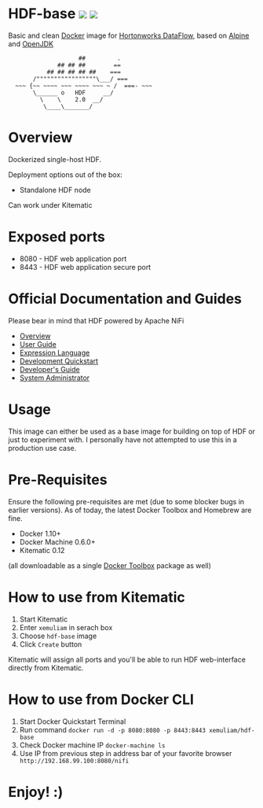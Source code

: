# HDF-base ![](https://images.microbadger.com/badges/version/xemuliam/hdf-base:2.0.svg) ![](https://images.microbadger.com/badges/image/xemuliam/hdf-base:2.0.svg)
Basic and clean [Docker](https://www.docker.com/what-docker) image for [Hortonworks DataFlow](http://hortonworks.com/products/data-center/hdf/), based on [Alpine](http://alpinelinux.org) and [OpenJDK](http://openjdk.java.net)

                        ##         .
                  ## ## ##        ==
               ## ## ## ## ##    ===
           /"""""""""""""""""\___/ ===
      ~~~ {~~ ~~~~ ~~~ ~~~~ ~~~ ~ /  ===- ~~~
           \______ o   HDF     __/
             \    \    2.0  __/
              \____\_______/

# Overview

Dockerized single-host HDF.

Deployment options out of the box:
- Standalone HDF node

Can work under Kitematic


# Exposed ports

- 8080 - HDF web application port
- 8443 - HDF web application secure port


# Official Documentation and Guides

Please bear in mind that HDF powered by Apache NiFi

- [Overview](https://nifi.apache.org/docs.html)
- [User Guide](https://nifi.apache.org/docs/nifi-docs/html/user-guide.html)
- [Expression Language](https://nifi.apache.org/docs/nifi-docs/html/expression-language-guide.html)
- [Development Quickstart](https://nifi.apache.org/quickstart.html)
- [Developer's Guide](https://nifi.apache.org/developer-guide.html)
- [System Administrator](https://nifi.apache.org/docs/nifi-docs/html/administration-guide.html)


# Usage

This image can either be used as a base image for building on top of HDF or just to experiment with. I personally have not attempted to use this in a production use case.


# Pre-Requisites
Ensure the following pre-requisites are met (due to some blocker bugs in earlier versions). As of today, the latest Docker Toolbox and Homebrew are fine.

- Docker 1.10+
- Docker Machine 0.6.0+
- Kitematic 0.12

(all downloadable as a single [Docker Toolbox](https://www.docker.com/products/docker-toolbox) package as well)


# How to use from Kitematic

1. Start Kitematic
2. Enter `xemuliam` in serach box
3. Choose `hdf-base` image
4. Click `Create` button

Kitematic will assign all ports and you'll be able to run HDF web-interface directly from Kitematic.


# How to use from Docker CLI

1. Start Docker Quickstart Terminal
2. Run command  `docker run -d -p 8080:8080 -p 8443:8443 xemuliam/hdf-base`
3. Check Docker machine IP  `docker-machine ls`
4. Use IP from previous step in address bar of your favorite browser ` http://192.168.99.100:8080/nifi`

# Enjoy! :)
